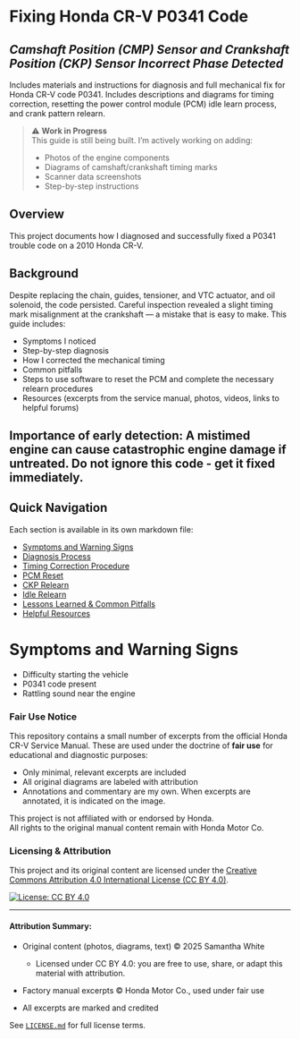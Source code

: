 # Fixing Honda CR-V P0341 Code 
_Camshaft Position (CMP) Sensor and Crankshaft Position (CKP) Sensor Incorrect Phase Detected_
----------------
Includes materials and instructions for diagnosis and full mechanical fix for Honda CR-V code P0341. Includes descriptions and diagrams for timing correction, resetting the power control module (PCM) idle learn process, and crank pattern relearn.
> ⚠️ **Work in Progress**  
> This guide is still being built. I’m actively working on adding:
> - Photos of the engine components
> - Diagrams of camshaft/crankshaft timing marks
> - Scanner data screenshots
> - Step-by-step instructions
## Overview
This project documents how I diagnosed and successfully fixed a P0341 trouble code on a 2010 Honda CR-V.

## Background
Despite replacing the chain, guides, tensioner, and VTC actuator, and oil solenoid, the code persisted. Careful inspection revealed a slight timing mark misalignment at the crankshaft — a mistake that is easy to make. 
This guide includes:
- Symptoms I noticed
- Step-by-step diagnosis
- How I corrected the mechanical timing
- Common pitfalls
- Steps to use software to reset the PCM and complete the necessary relearn procedures 
- Resources (excerpts from the service manual, photos, videos, links to helpful forums)

Importance of early detection: A mistimed engine can cause catastrophic engine damage if untreated. Do not ignore this code - get it fixed immediately. 
---

## Quick Navigation

Each section is available in its own markdown file:

- [Symptoms and Warning Signs](./symptoms.md)
- [Diagnosis Process](./diagnosis.md)
- [Timing Correction Procedure](./timing_procedure.md)
- [PCM Reset](./pcm_reset.md)
- [CKP Relearn](./ckp_relearn.md)
- [Idle Relearn](./idle_relearn.md)
- [Lessons Learned & Common Pitfalls](./lessons_learned.md)
- [Helpful Resources](./resources.md)

# Symptoms and Warning Signs

- Difficulty starting the vehicle
- P0341 code present 
- Rattling sound near the engine



### Fair Use Notice

This repository contains a small number of excerpts from the official Honda CR-V Service Manual. These are used under the doctrine of **fair use** for educational and diagnostic purposes:

- Only minimal, relevant excerpts are included
- All original diagrams are labeled with attribution
- Annotations and commentary are my own. When excerpts are annotated, it is indicated on the image. 

This project is not affiliated with or endorsed by Honda.  
All rights to the original manual content remain with Honda Motor Co.

### Licensing & Attribution
This project and its original content are licensed under the [Creative Commons Attribution 4.0 International License (CC BY 4.0)](https://creativecommons.org/licenses/by/4.0/).

[![License: CC BY 4.0](https://licensebuttons.net/l/by/4.0/88x31.png)](https://creativecommons.org/licenses/by/4.0/)

---

#### Attribution Summary:
- Original content (photos, diagrams, text) © 2025 Samantha White
  -  Licensed under CC BY 4.0: you are free to use, share, or adapt this material with attribution.


- Factory manual excerpts © Honda Motor Co., used under fair use
- All excerpts are marked and credited

See [`LICENSE.md`](./LICENSE.md) for full license terms.



